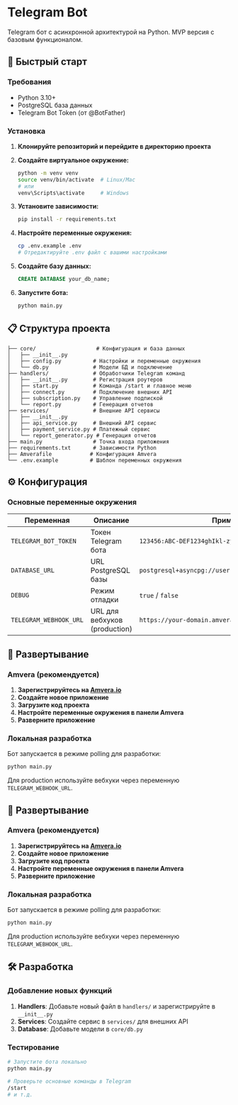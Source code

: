 # Telegram Bot

Telegram бот с асинхронной архитектурой на Python. MVP версия с базовым функционалом.

## 🚀 Быстрый старт

### Требования
- Python 3.10+
- PostgreSQL база данных
- Telegram Bot Token (от @BotFather)

### Установка

1. **Клонируйте репозиторий и перейдите в директорию проекта**

2. **Создайте виртуальное окружение:**
   ```bash
   python -m venv venv
   source venv/bin/activate  # Linux/Mac
   # или
   venv\Scripts\activate     # Windows
   ```

3. **Установите зависимости:**
   ```bash
   pip install -r requirements.txt
   ```

4. **Настройте переменные окружения:**
   ```bash
   cp .env.example .env
   # Отредактируйте .env файл с вашими настройками
   ```

5. **Создайте базу данных:**
   ```sql
   CREATE DATABASE your_db_name;
   ```

6. **Запустите бота:**
   ```bash
   python main.py
   ```

## 📋 Структура проекта

```
├── core/                   # Конфигурация и база данных
│   ├── __init__.py
│   ├── config.py          # Настройки и переменные окружения
│   └── db.py              # Модели БД и подключение
├── handlers/              # Обработчики Telegram команд
│   ├── __init__.py        # Регистрация роутеров
│   ├── start.py           # Команда /start и главное меню
│   ├── connect.py         # Подключение внешних API
│   ├── subscription.py    # Управление подпиской
│   └── report.py          # Генерация отчетов
├── services/              # Внешние API сервисы
│   ├── __init__.py
│   ├── api_service.py     # Внешний API сервис
│   ├── payment_service.py # Платежный сервис
│   └── report_generator.py # Генерация отчетов
├── main.py                # Точка входа приложения
├── requirements.txt       # Зависимости Python
├── Amverafile            # Конфигурация Amvera
└── .env.example          # Шаблон переменных окружения
```

## ⚙️ Конфигурация

### Основные переменные окружения

| Переменная | Описание | Пример |
|------------|----------|---------|
| `TELEGRAM_BOT_TOKEN` | Токен Telegram бота | `123456:ABC-DEF1234ghIkl-zyx57W2v1u123ew11` |
| `DATABASE_URL` | URL PostgreSQL базы | `postgresql+asyncpg://user:pass@localhost/db_name` |
| `DEBUG` | Режим отладки | `true` / `false` |
| `TELEGRAM_WEBHOOK_URL` | URL для вебхуков (production) | `https://your-domain.amvera.io` |

## 🔧 Развертывание

### Amvera (рекомендуется)

1. **Зарегистрируйтесь на [Amvera.io](https://amvera.io)**
2. **Создайте новое приложение**
3. **Загрузите код проекта**
4. **Настройте переменные окружения в панели Amvera**
5. **Разверните приложение**

### Локальная разработка 

Бот запускается в режиме polling для разработки:
```bash
python main.py
```

Для production используйте вебхуки через переменную `TELEGRAM_WEBHOOK_URL`.

## 🔧 Развертывание

### Amvera (рекомендуется)

1. **Зарегистрируйтесь на [Amvera.io](https://amvera.io)**
2. **Создайте новое приложение**
3. **Загрузите код проекта**
4. **Настройте переменные окружения в панели Amvera**
5. **Разверните приложение**

### Локальная разработка

Бот запускается в режиме polling для разработки:
```bash
python main.py
```

Для production используйте вебхуки через переменную `TELEGRAM_WEBHOOK_URL`.

## 🛠️ Разработка

### Добавление новых функций

1. **Handlers**: Добавьте новый файл в `handlers/` и зарегистрируйте в `__init__.py`
2. **Services**: Создайте сервис в `services/` для внешних API
3. **Database**: Добавьте модели в `core/db.py`

### Тестирование

```bash
# Запустите бота локально
python main.py

# Проверьте основные команды в Telegram
/start
# и т.д.
```